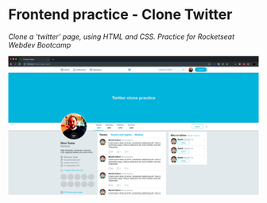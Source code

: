 # Frontend practice - Clone Twitter

_Clone a 'twitter' page, using HTML and CSS. Practice for Rocketseat Webdev Bootcamp_

<img src="/images/clone-preview.png" alt="preview">
